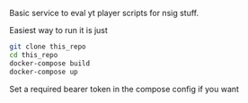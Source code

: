 Basic service to eval yt player scripts for nsig stuff. 

Easiest way to run it is just 

```bash
git clone this_repo
cd this_repo
docker-compose build
docker-compose up
```

Set a required bearer token in the compose config if you want
